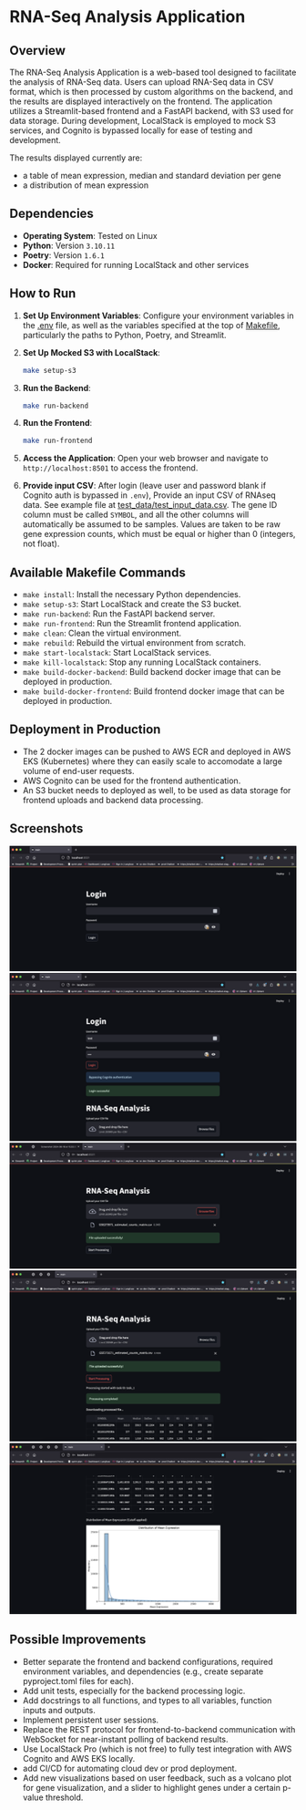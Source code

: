 # RNA-Seq Analysis Application

## Overview

The RNA-Seq Analysis Application is a web-based tool designed to facilitate the analysis of RNA-Seq data. Users can upload RNA-Seq data in CSV format, which is then processed by custom algorithms on the backend, and the results are displayed interactively on the frontend. The application utilizes a Streamlit-based frontend and a FastAPI backend, with S3 used for data storage. During development, LocalStack is employed to mock S3 services, and Cognito is bypassed locally for ease of testing and development.

The results displayed currently are:
- a table of mean expression, median and standard deviation per gene
- a distribution of mean expression

## Dependencies

- **Operating System**: Tested on Linux
- **Python**: Version `3.10.11`
- **Poetry**: Version `1.6.1`
- **Docker**: Required for running LocalStack and other services

## How to Run

1. **Set Up Environment Variables**: Configure your environment variables in the [.env](.env) file, as well as the variables specified at the top of [Makefile](Makefile), particularly the paths to Python, Poetry, and Streamlit.

2. **Set Up Mocked S3 with LocalStack**:
    ```bash
    make setup-s3
    ```

3. **Run the Backend**:
    ```bash
    make run-backend
    ```

4. **Run the Frontend**:
    ```bash
    make run-frontend
    ```

5. **Access the Application**:
    Open your web browser and navigate to `http://localhost:8501` to access the frontend.

5. **Provide input CSV**:
    After login (leave user and password blank if Cognito auth is bypassed in `.env`), Provide an input CSV of RNAseq data. See example file at [test_data/test_input_data.csv](test_data/test_input_data.csv). The gene ID column must be called `SYMBOL`, and all the other columns will automatically be assumed to be samples. Values are taken to be raw gene expression counts, which must be equal or higher than 0 (integers, not float).

## Available Makefile Commands

- `make install`: Install the necessary Python dependencies.
- `make setup-s3`: Start LocalStack and create the S3 bucket.
- `make run-backend`: Run the FastAPI backend server.
- `make run-frontend`: Run the Streamlit frontend application.
- `make clean`: Clean the virtual environment.
- `make rebuild`: Rebuild the virtual environment from scratch.
- `make start-localstack`: Start LocalStack services.
- `make kill-localstack`: Stop any running LocalStack containers.
- `make build-docker-backend`: Build backend docker image that can be deployed in production.
- `make build-docker-frontend`: Build frontend docker image that can be deployed in production.

## Deployment in Production

- The 2 docker images can be pushed to AWS ECR and deployed in AWS EKS (Kubernetes) where they can easily scale to accomodate a large volume of end-user requests.
- AWS Cognito can be used for the frontend authentication.
- An S3 bucket needs to deployed as well, to be used as data storage for frontend uploads and backend data processing.

## Screenshots

![Alt text](/screenshots/1_login.png?raw=true "Login")
![Alt text](/screenshots/2_login_success.png?raw=true "Login Success")
![Alt text](/screenshots/3_file_upload.png?raw=true "File Upload")
![Alt text](/screenshots/4_processing_complete.png?raw=true "Processing Complete")
![Alt text](/screenshots/5_plot.png?raw=true "Plots")


## Possible Improvements
- Better separate the frontend and backend configurations, required environment variables, and dependencies (e.g., create separate pyproject.toml files for each).
- Add unit tests, especially for the backend processing logic.
- Add docstrings to all functions, and types to all variables, function inputs and outputs.
- Implement persistent user sessions.
- Replace the REST protocol for frontend-to-backend communication with WebSocket for near-instant polling of backend results.
- Use LocalStack Pro (which is not free) to fully test integration with AWS Cognito and AWS EKS locally.
- add CI/CD for automating cloud dev or prod deployment.
- Add new visualizations based on user feedback, such as a volcano plot for gene visualization, and a slider to highlight genes under a certain p-value threshold.
